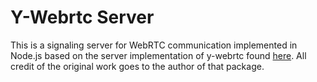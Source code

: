 # Y-Webrtc Server

This is a signaling server for WebRTC communication implemented in Node.js based on the server implementation of y-webrtc found [here](https://github.com/yjs/y-webrtc/tree/master). All credit of the original work goes to the author of that package.
